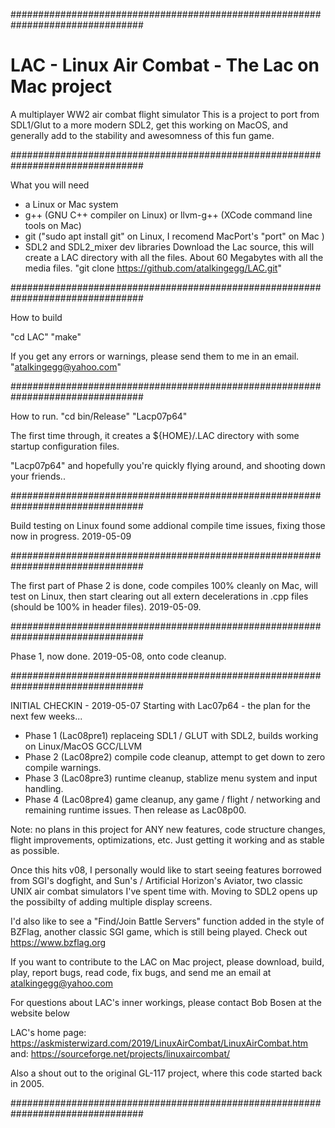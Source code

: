 ################################################################################

# LAC - Linux Air Combat - The Lac on Mac project
A multiplayer WW2 air combat flight simulator
This is a project to port from SDL1/Glut to a more modern SDL2, get this working
on MacOS, and generally add to the stability and awesomness of this fun game.

################################################################################

What you will need
* a Linux or Mac system
* g++ (GNU C++ compiler on Linux) or llvm-g++ (XCode command line tools on Mac)
* git ("sudo apt install git" on Linux, I recomend MacPort's "port" on Mac )
* SDL2 and SDL2_mixer dev libraries
Download the Lac source, this will create a LAC directory with all the files.
About 60 Megabytes with all the media files.
"git clone https://github.com/atalkingegg/LAC.git"

################################################################################

How to build

"cd LAC"
"make"

If you get any errors or warnings, please send them to me in an email.
"atalkingegg@yahoo.com"

################################################################################

How to run.
"cd bin/Release"
"Lacp07p64"

The first time through, it creates a ${HOME}/.LAC directory with some startup
configuration files.

"Lacp07p64"
and hopefully you're quickly flying around, and shooting down your friends..
 
################################################################################

Build testing on Linux found some addional compile time issues, fixing those now in progress.
2019-05-09

################################################################################

The first part of Phase 2 is done, code compiles 100% cleanly on Mac, will test
on Linux, then start clearing out all extern decelerations in .cpp files (should
be 100% in header files). 2019-05-09.

################################################################################

Phase 1, now done. 2019-05-08, onto code cleanup.

################################################################################

INITIAL CHECKIN - 2019-05-07
Starting with Lac07p64 - the plan for the next few weeks...
* Phase 1 (Lac08pre1) replaceing SDL1 / GLUT with SDL2, builds working on Linux/MacOS GCC/LLVM
* Phase 2 (Lac08pre2) compile code cleanup, attempt to get down to zero compile warnings.
* Phase 3 (Lac08pre3) runtime cleanup, stablize menu system and input handling.
* Phase 4 (Lac08pre4) game cleanup, any game / flight / networking and remaining runtime issues.
Then release as Lac08p00. 

Note: no plans in this project for ANY new features, code structure changes, flight improvements,
optimizations, etc. Just getting it working and as stable as possible.

Once this hits v08, I personally would like to start seeing features borrowed from SGI's dogfight, and
Sun's / Artificial Horizon's Aviator, two classic UNIX air combat simulators I've spent time with.
Moving to SDL2 opens up the possibilty of adding multiple display screens.

I'd also like to see a "Find/Join Battle Servers" function added in the style of BZFlag,
another classic SGI game, which is still being played. Check out https://www.bzflag.org

If you want to contribute to the LAC on Mac project, please download, build, play,
report bugs, read code, fix bugs, and send me an email at atalkingegg@yahoo.com

For questions about LAC's inner workings, please contact Bob Bosen at the website below

LAC's home page: https://askmisterwizard.com/2019/LinuxAirCombat/LinuxAirCombat.htm
and: https://sourceforge.net/projects/linuxaircombat/

Also a shout out to the original GL-117 project, where this code started back in 2005.

################################################################################

